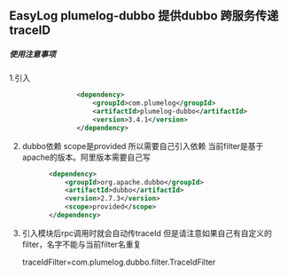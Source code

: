 ## EasyLog  plumelog-dubbo 提供dubbo 跨服务传递traceID 

##### 使用注意事项

1.引入
  ```xml
                   <dependency>
                       <groupId>com.plumelog</groupId>
                       <artifactId>plumelog-dubbo</artifactId>
                       <version>3.4.1</version>
                   </dependency>
   ```                     
2. dubbo依赖 scope是provided 所以需要自己引入依赖 当前filter是基于apache的版本。阿里版本需要自己写
  ```xml
            <dependency>
                <groupId>org.apache.dubbo</groupId>
                <artifactId>dubbo</artifactId>
                <version>2.7.3</version>
                <scope>provided</scope>
            </dependency>
  ```
3. 引入模块后rpc调用时就会自动传traceId 但是请注意如果自己有自定义的filter，名字不能与当前filter名重复


    traceIdFilter=com.plumelog.dubbo.filter.TraceIdFilter